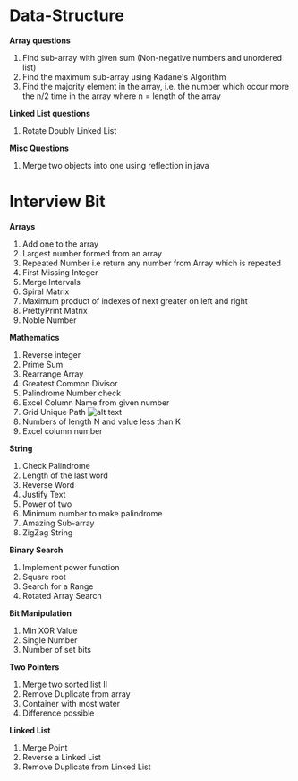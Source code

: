 # Data-Structure

**Array questions**
1. Find sub-array with given sum (Non-negative numbers and unordered list)
2. Find the maximum sub-array using Kadane's Algorithm
3. Find the majority element in the array, i.e. the number which occur more the n/2 time in the array where n = length of the array

**Linked List questions**
1. Rotate Doubly Linked List

**Misc Questions**
1. Merge two objects into one using reflection in java

# Interview Bit

**Arrays**
1. Add one to the array
2. Largest number formed from an array
3. Repeated Number i.e return any number from Array which is repeated
4. First Missing Integer
5. Merge Intervals
6. Spiral Matrix
7. Maximum product of indexes of next greater on left and right
8. PrettyPrint Matrix 
9. Noble Number

**Mathematics**
1. Reverse integer
2. Prime Sum
3. Rearrange Array
4. Greatest Common Divisor
5. Palindrome Number check
6. Excel Column Name from given number
7. Grid Unique Path ![alt text](http://i.imgur.com/3eaivQ5.png) 
8. Numbers of length N and value less than K
9. Excel column number

**String**
1. Check Palindrome
2. Length of the last word
3. Reverse Word
4. Justify Text
5. Power of two
6. Minimum number to make palindrome
7. Amazing Sub-array
8. ZigZag String

**Binary Search**
1. Implement power function
2. Square root
3. Search for a Range
4. Rotated Array Search

**Bit Manipulation**
1. Min XOR Value
2. Single Number
3. Number of set bits

**Two Pointers**
1. Merge two sorted list II
2. Remove Duplicate from array
3. Container with most water
4. Difference possible

**Linked List**
1. Merge Point
2. Reverse a Linked List
3. Remove Duplicate from Linked List